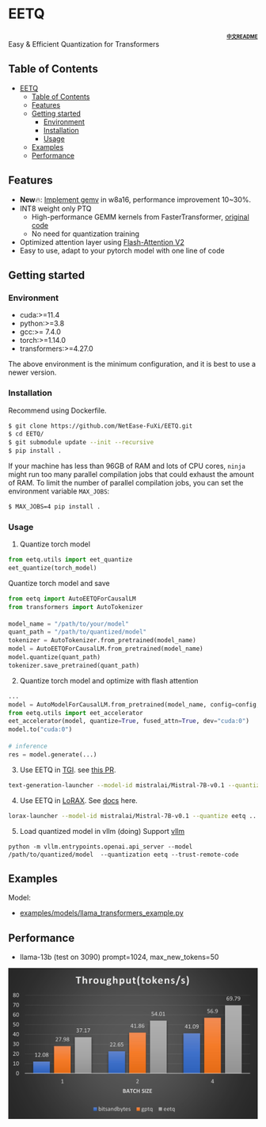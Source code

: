 # EETQ
<div align='right' ><font size="1"><b><a href="./README_zh.md">中文README</a></b> </font></div>
Easy & Efficient Quantization for Transformers

## Table of Contents
- [EETQ](#eetq)
  - [Table of Contents](#table-of-contents)
  - [Features](#features)
  - [Getting started](#getting-started)
    - [Environment](#environment)
    - [Installation](#installation)
    - [Usage](#usage)
  - [Examples](#examples)
  - [Performance](#performance)

## Features
- **New**🔥: [Implement gemv](https://github.com/huggingface/text-generation-inference/pull/1502) in w8a16, performance improvement 10~30%. 
- INT8 weight only PTQ
  * High-performance GEMM kernels from FasterTransformer, [original code](https://github.com/NVIDIA/FasterTransformer/tree/main/src/fastertransformer/kernels/cutlass_kernels/fpA_intB_gemm)
  * No need for quantization training
- Optimized attention layer using [Flash-Attention V2](https://github.com/Dao-AILab/flash-attention)
- Easy to use, adapt to your pytorch model with one line of code


## Getting started

### Environment

* cuda:>=11.4
* python:>=3.8 
* gcc:>= 7.4.0 
* torch:>=1.14.0 
* transformers:>=4.27.0

The above environment is the minimum configuration, and it is best to use a newer version.

### Installation
Recommend using Dockerfile.


```bash
$ git clone https://github.com/NetEase-FuXi/EETQ.git
$ cd EETQ/
$ git submodule update --init --recursive
$ pip install .
```
If your machine has less than 96GB of RAM and lots of CPU cores, `ninja` might
run too many parallel compilation jobs that could exhaust the amount of RAM. To
limit the number of parallel compilation jobs, you can set the environment
variable `MAX_JOBS`:
```bash
$ MAX_JOBS=4 pip install .
```

### Usage
1. Quantize torch model
```python
from eetq.utils import eet_quantize
eet_quantize(torch_model)
```
Quantize torch model and save

```python
from eetq import AutoEETQForCausalLM
from transformers import AutoTokenizer

model_name = "/path/to/your/model"
quant_path = "/path/to/quantized/model"
tokenizer = AutoTokenizer.from_pretrained(model_name)
model = AutoEETQForCausalLM.from_pretrained(model_name)
model.quantize(quant_path)
tokenizer.save_pretrained(quant_path)
```

2. Quantize torch model and optimize with flash attention
```python
...
model = AutoModelForCausalLM.from_pretrained(model_name, config=config, torch_dtype=torch.float16)
from eetq.utils import eet_accelerator
eet_accelerator(model, quantize=True, fused_attn=True, dev="cuda:0")
model.to("cuda:0")

# inference
res = model.generate(...)
```

3. Use EETQ in [TGI](https://github.com/huggingface/text-generation-inference). see [this PR](https://github.com/huggingface/text-generation-inference/pull/1068).
```bash
text-generation-launcher --model-id mistralai/Mistral-7B-v0.1 --quantize eetq ...
```

4. Use EETQ in [LoRAX](https://github.com/predibase/lorax). See [docs](https://predibase.github.io/lorax/guides/quantization/#eetq) here.
```bash
lorax-launcher --model-id mistralai/Mistral-7B-v0.1 --quantize eetq ...
```

5. Load quantized model in vllm (doing)
Support [vllm](https://github.com/vllm-project/vllm)
```
python -m vllm.entrypoints.openai.api_server --model /path/to/quantized/model  --quantization eetq --trust-remote-code
```

## Examples

Model:
- [examples/models/llama_transformers_example.py](examples/models/llama_transformers_example.py)

## Performance

- llama-13b (test on 3090)
prompt=1024, max_new_tokens=50
<img src="./docs/images/benchmark.jpg" style="zoom:50%;" />
